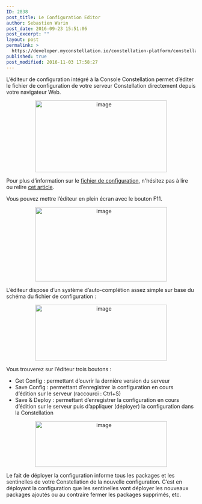 ```yaml
---
ID: 2838
post_title: Le Configuration Editor
author: Sebastien Warin
post_date: 2016-09-23 15:51:06
post_excerpt: ""
layout: post
permalink: >
  https://developer.myconstellation.io/constellation-platform/constellation-console/configuration-editor/
published: true
post_modified: 2016-11-03 17:58:27
---
```

L’éditeur de configuration intégré à la Console Constellation permet d’éditer le fichier de configuration de votre serveur Constellation directement depuis votre navigateur Web.
<p align="center"><a href="https://developer.myconstellation.io/wp-content/uploads/2016/09/image-67.png"><img style="background-image: none; padding-top: 0px; padding-left: 0px; display: inline; padding-right: 0px; border: 0px;" title="image" src="https://developer.myconstellation.io/wp-content/uploads/2016/09/image_thumb-65.png" alt="image" width="350" height="191" border="0" /></a></p>
Pour plus d’information sur le <a href="/constellation-platform/constellation-server/fichier-de-configuration/">fichier de configuration</a>, n'hésitez pas à lire ou relire <a href="/constellation-platform/constellation-server/fichier-de-configuration/">cet article</a>.

Vous pouvez mettre l’éditeur en plein écran avec le bouton F11.
<p align="center"><a href="https://developer.myconstellation.io/wp-content/uploads/2016/09/image-68.png"><img style="background-image: none; padding-top: 0px; padding-left: 0px; display: inline; padding-right: 0px; border: 0px;" title="image" src="https://developer.myconstellation.io/wp-content/uploads/2016/09/image_thumb-66.png" alt="image" width="350" height="198" border="0" /></a></p>
<p align="left">L’éditeur dispose d’un système d’auto-complétion assez simple sur base du schéma du fichier de configuration :</p>
<p align="center"><a href="https://developer.myconstellation.io/wp-content/uploads/2016/09/image-69.png"><img style="background-image: none; padding-top: 0px; padding-left: 0px; display: inline; padding-right: 0px; border: 0px;" title="image" src="https://developer.myconstellation.io/wp-content/uploads/2016/09/image_thumb-67.png" alt="image" width="350" height="149" border="0" /></a></p>
<p align="left">Vous trouverez sur l’éditeur trois boutons :</p>

<ul>
 	<li>
<div align="left">Get Config : permettant d’ouvrir la dernière version du serveur</div></li>
 	<li>
<div align="left">Save Config : permettant d’enregistrer la configuration en cours d’édition sur le serveur (raccourci : Ctrl+S)</div></li>
 	<li>
<div align="left">Save &amp; Deploy : permettant d’enregistrer la configuration en cours d’édition sur le serveur puis d’appliquer (déployer) la configuration dans la Constellation</div></li>
</ul>
<p align="center"><a href="https://developer.myconstellation.io/wp-content/uploads/2016/09/image-70.png"><img style="background-image: none; padding-top: 0px; padding-left: 0px; display: inline; padding-right: 0px; border: 0px;" title="image" src="https://developer.myconstellation.io/wp-content/uploads/2016/09/image_thumb-68.png" alt="image" width="350" height="122" border="0" /></a></p>
Le fait de déployer la configuration informe tous les packages et les sentinelles de votre Constellation de la nouvelle configuration. C’est en déployant la configuration que les sentinelles vont déployer les nouveaux packages ajoutés ou au contraire fermer les packages supprimés, etc.